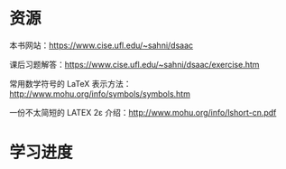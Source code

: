 # 资源
本书网站：https://www.cise.ufl.edu/~sahni/dsaac

课后习题解答：https://www.cise.ufl.edu/~sahni/dsaac/exercise.htm

常用数学符号的 LaTeX 表示方法：http://www.mohu.org/info/symbols/symbols.htm

一份不太简短的 LATEX 2ε 介绍：http://www.mohu.org/info/lshort-cn.pdf

# 学习进度

